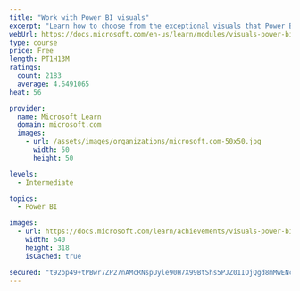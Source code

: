 ```yaml
---
title: "Work with Power BI visuals"
excerpt: "Learn how to choose from the exceptional visuals that Power BI makes available to you. Formatting visuals will direct the user’s attention to exactly where you want it, while helping to make the visual easier to read and interpret. You will also learn about how to use key performance indicators (KPIs)."
webUrl: https://docs.microsoft.com/en-us/learn/modules/visuals-power-bi/
type: course
price: Free
length: PT1H13M
ratings:
  count: 2183
  average: 4.6491065
heat: 56

provider:
  name: Microsoft Learn
  domain: microsoft.com
  images:
    - url: /assets/images/organizations/microsoft.com-50x50.jpg
      width: 50
      height: 50

levels:
  - Intermediate

topics:
  - Power BI

images:
  - url: https://docs.microsoft.com/learn/achievements/visuals-power-bi-social.png
    width: 640
    height: 318
    isCached: true

secured: "t92op49+tPBwr7ZP27nAMcRNspUyle90H7X99BtShs5PJZ01IOjQgd8mMwENcxDrHOi8TipziDeRtkqpEgTrre9UCTYpDkNmQGcik7Y+LR1M5UoG7e6YAk1Ol5SJL1+xkxRHiBE/yimUl4YG597n+SNNi1nryzzyd7DxvXbIFHcK9i77RoeDyITpe64G2qavxRSGnajyQ/2cltHD/EZVxJw8/qfCcAwoeV3rwkQpmP0GicDceM6LauWYlMcAyT50tMp19FO+8XO3KIzalFUkHpJ6QMnlf8E+NCWHG4JIMbv/FyFYNztwZ2A6g4/fLqmHCkP1yaslyjW+e42c3bqdr1dJCoV5VNfYce//9VL9AFrO7zW7eRs734gjv4j28nbLIZMiKAt2JIhPJjujx+H+GGk4JHEuScflCvhi7dGUSvs=;KeZp+Aq6YazeZWFSHSqymw=="
---
```


